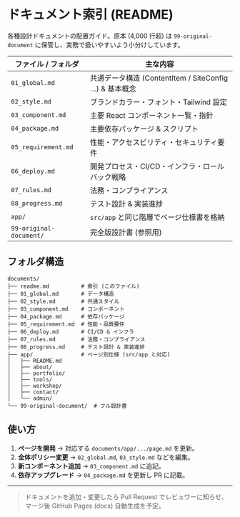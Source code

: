# ドキュメント索引 (README)

各種設計ドキュメントの配置ガイド。原本 (4,000 行超) は `99-original-document` に保管し、実務で扱いやすいよう小分けしています。

| ファイル / フォルダ     | 主な内容                                               |
| ----------------------- | ------------------------------------------------------ |
| `01_global.md`          | 共通データ構造 (ContentItem / SiteConfig …) & 基本概念 |
| `02_style.md`           | ブランドカラー・フォント・Tailwind 設定                |
| `03_component.md`       | 主要 React コンポーネント一覧・指針                    |
| `04_package.md`         | 主要依存パッケージ & スクリプト                        |
| `05_requirement.md`     | 性能・アクセスビリティ・セキュリティ要件               |
| `06_deploy.md`          | 開発プロセス・CI/CD・インフラ・ロールバック戦略        |
| `07_rules.md`           | 法務・コンプライアンス                                 |
| `08_progress.md`        | テスト設計 & 実装進捗                                  |
| `app/`                  | `src/app` と同じ階層でページ仕様書を格納               |
| `99-original-document/` | 完全版設計書 (参照用)                                  |

## フォルダ構造

```text
documents/
├── readme.md          # 索引 (このファイル)
├── 01_global.md       # データ構造
├── 02_style.md        # 共通スタイル
├── 03_component.md    # コンポーネント
├── 04_package.md      # 依存パッケージ
├── 05_requirement.md  # 性能・品質要件
├── 06_deploy.md       # CI/CD & インフラ
├── 07_rules.md        # 法務・コンプライアンス
├── 08_progress.md     # テスト設計 & 実装進捗
├── app/               # ページ別仕様 (src/app と対応)
│   ├── README.md
│   ├── about/
│   ├── portfolio/
│   ├── tools/
│   ├── workshop/
│   ├── contact/
│   └── admin/
└── 99-original-document/  # フル設計書
```

## 使い方

1. **ページを開発** → 対応する `documents/app/.../page.md` を更新。
2. **全体ポリシー変更** → `02_global.md`, `03_style.md` などを編集。
3. **新コンポーネント追加** → `03_component.md` に追記。
4. **依存アップグレード** → `04_package.md` を更新し PR に記載。

---

> ドキュメントを追加・変更したら Pull Request でレビュワーに知らせ、マージ後 GitHub Pages (docs) 自動生成を予定。

